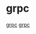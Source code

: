 # grpc

[grpc](https://github.com/improbable-eng/ts-protoc-gen)
[grpc](https://github.com/planetscale/vtprotobuf)
